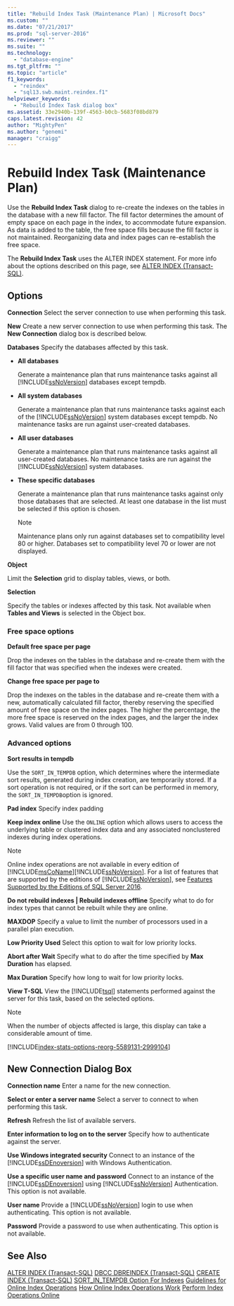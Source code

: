 ```yaml
---
title: "Rebuild Index Task (Maintenance Plan) | Microsoft Docs"
ms.custom: ""
ms.date: "07/21/2017"
ms.prod: "sql-server-2016"
ms.reviewer: ""
ms.suite: ""
ms.technology:
  - "database-engine"
ms.tgt_pltfrm: ""
ms.topic: "article"
f1_keywords:
  - "reindex"
  - "sql13.swb.maint.reindex.f1"
helpviewer_keywords:
  - "Rebuild Index Task dialog box"
ms.assetid: 33e2940b-139f-4563-b0cb-5683f08bd879
caps.latest.revision: 42
author: "MightyPen"
ms.author: "genemi"
manager: "craigg"
---
```

# Rebuild Index Task (Maintenance Plan)

Use the **Rebuild Index Task** dialog to re-create the indexes on the tables in the database with a new fill factor. The fill factor determines the amount of empty space on each page in the index, to accommodate future expansion. As data is added to the table, the free space fills because the fill factor is not maintained. Reorganizing data and index pages can re-establish the free space.

The **Rebuild Index Task** uses the ALTER INDEX statement. For more info about the options described on this page, see [ALTER INDEX &#40;Transact-SQL&#41;](../../t-sql/statements/alter-index-transact-sql.md).

## Options

**Connection**
Select the server connection to use when performing this task.

**New**
Create a new server connection to use when performing this task. The **New Connection** dialog box is described below.

**Databases**
Specify the databases affected by this task.

- **All databases**

    Generate a maintenance plan that runs maintenance tasks against all [!INCLUDE[ssNoVersion](../../includes/ssnoversion-md.md)] databases except tempdb.

- **All system databases**

    Generate a maintenance plan that runs maintenance tasks against each of the [!INCLUDE[ssNoVersion](../../includes/ssnoversion-md.md)] system databases except tempdb. No maintenance tasks are run against user-created databases.

- **All user databases**

    Generate a maintenance plan that runs maintenance tasks against all user-created databases. No maintenance tasks are run against the [!INCLUDE[ssNoVersion](../../includes/ssnoversion-md.md)] system databases.

- **These specific databases**

    Generate a maintenance plan that runs maintenance tasks against only those databases that are selected. At least one database in the list must be selected if this option is chosen.

    > [!NOTE]
    >  Maintenance plans only run against databases set to compatibility level 80 or higher. Databases set to compatibility level 70 or lower are not displayed.

**Object**

Limit the **Selection** grid to display tables, views, or both.

**Selection**

Specify the tables or indexes affected by this task. Not available when **Tables and Views** is selected in the Object box.

### Free space options

**Default free space per page**

Drop the indexes on the tables in the database and re-create them with the fill factor that was specified when the indexes were created.

**Change free space per page to**

Drop the indexes on the tables in the database and re-create them with a new, automatically calculated fill factor, thereby reserving the specified amount of free space on the index pages. The higher the percentage, the more free space is reserved on the index pages, and the larger the index grows. Valid values are from 0 through 100.

### Advanced options

**Sort results in tempdb**

Use the `SORT_IN_TEMPDB` option, which determines where the intermediate sort results, generated during index creation, are temporarily stored. If a sort operation is not required, or if the sort can be performed in memory, the `SORT_IN_TEMPDB`option is ignored.

**Pad index**
Specify index padding

**Keep index online**
Use the `ONLINE` option which allows users to access the underlying table or clustered index data and any associated nonclustered indexes during index operations.

> [!NOTE]
> Online index operations are not available in every edition of [!INCLUDE[msCoName](../../includes/msconame-md.md)][!INCLUDE[ssNoVersion](../../includes/ssnoversion-md.md)]. For a list of features that are supported by the editions of [!INCLUDE[ssNoVersion](../../includes/ssnoversion-md.md)], see [Features Supported by the Editions of SQL Server 2016](~/sql-server/editions-and-supported-features-for-sql-server-2016.md).

**Do not rebuild indexes | Rebuild indexes offline**
Specify what to do for index types that cannot be rebuilt while they are online.

**MAXDOP**
Specify a value to limit the number of processors used in a parallel plan execution.

**Low Priority Used**
Select this option to wait for low priority locks.

**Abort after Wait**
Specify what to do after the time specified by **Max Duration** has elapsed.

**Max Duration**
Specify how long to wait for low priority locks.

**View T-SQL**
View the [!INCLUDE[tsql](../../includes/tsql-md.md)] statements performed against the server for this task, based on the selected options.

> [!NOTE]
> When the number of objects affected is large, this display can take a considerable amount of time.


[!INCLUDE[index-stats-options-reorg-5589131-2999104](../../includes/paragraph-content/index-stats-options-reorganize-maintenance-plan-include.md)]


## New Connection Dialog Box
**Connection name**
Enter a name for the new connection.

**Select or enter a server name**
Select a server to connect to when performing this task.

**Refresh**
Refresh the list of available servers.

**Enter information to log on to the server**
Specify how to authenticate against the server.

**Use Windows integrated security**
Connect to an instance of the [!INCLUDE[ssDEnoversion](../../includes/ssdenoversion-md.md)] with Windows Authentication.

**Use a specific user name and password**
Connect to an instance of the [!INCLUDE[ssDEnoversion](../../includes/ssdenoversion-md.md)] using [!INCLUDE[ssNoVersion](../../includes/ssnoversion-md.md)] Authentication. This option is not available.

**User name**
Provide a [!INCLUDE[ssNoVersion](../../includes/ssnoversion-md.md)] login to use when authenticating. This option is not available.

**Password**
Provide a password to use when authenticating. This option is not available.

## See Also
[ALTER INDEX &#40;Transact-SQL&#41;](../../t-sql/statements/alter-index-transact-sql.md)
[DBCC DBREINDEX &#40;Transact-SQL&#41;](../../t-sql/database-console-commands/dbcc-dbreindex-transact-sql.md)
[CREATE INDEX &#40;Transact-SQL&#41;](../../t-sql/statements/create-index-transact-sql.md)
[SORT_IN_TEMPDB Option For Indexes](../../relational-databases/indexes/sort-in-tempdb-option-for-indexes.md)
[Guidelines for Online Index Operations](../../relational-databases/indexes/guidelines-for-online-index-operations.md)
[How Online Index Operations Work](../../relational-databases/indexes/how-online-index-operations-work.md)
[Perform Index Operations Online](../../relational-databases/indexes/perform-index-operations-online.md)

